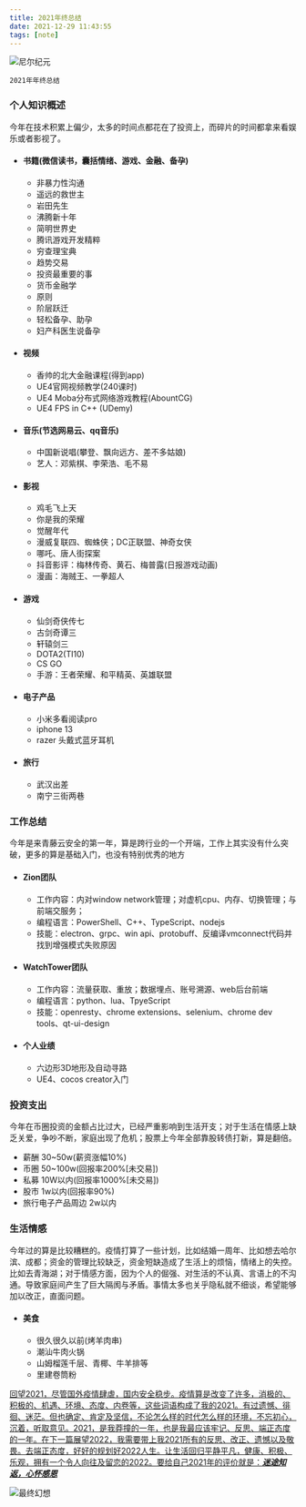 ```yaml
---
title: 2021年终总结
date: 2021-12-29 11:43:55
tags: [note]
---
```

![尼尔纪元](./ne.jpeg)
```  
2021年年终总结
```
<!-- more -->

### 个人知识概述
今年在技术积累上偏少，太多的时间点都花在了投资上，而碎片的时间都拿来看娱乐或者影视了。
- #### 书籍(微信读书，囊括情绪、游戏、金融、备孕)
    - 非暴力性沟通
    - 遥远的救世主
    - 岩田先生
    - 沸腾新十年
    - 简明世界史
    - 腾讯游戏开发精粹
    - 穷查理宝典
    - 趋势交易
    - 投资最重要的事
    - 货币金融学
    - 原则
    - 阶层跃迁
    - 轻松备孕、助孕
    - 妇产科医生说备孕
- #### 视频
    - 香帅的北大金融课程(得到app)
    - UE4官网视频教学(240课时)
    - UE4 Moba分布式网络游戏教程(AbountCG)
    - UE4 FPS in C++ (UDemy)
- #### 音乐(节选网易云、qq音乐)
    - 中国新说唱(攀登、飘向远方、差不多姑娘)
    - 艺人：邓紫棋、李荣浩、毛不易
- #### 影视
    - 鸡毛飞上天
    - 你是我的荣耀
    - 觉醒年代
    - 漫威复联四、蜘蛛侠；DC正联盟、神奇女侠
    - 哪吒、唐人街探案
    - 抖音影评：梅林传奇、黄石、梅普露(日报游戏动画)
    - 漫画：海贼王、一拳超人
- #### 游戏
    - 仙剑奇侠传七
    - 古剑奇谭三
    - 轩辕剑三
    - DOTA2(TI10)
    - CS GO
    - 手游：王者荣耀、和平精英、英雄联盟
- #### 电子产品
    - 小米多看阅读pro
    - iphone 13
    - razer 头戴式蓝牙耳机
- #### 旅行
    - 武汉出差
    - 南宁三街两巷

### 工作总结
今年是来青藤云安全的第一年，算是跨行业的一个开端，工作上其实没有什么突破，更多的算是基础入门，也没有特别优秀的地方
- #### Zion团队
    - 工作内容：内对window network管理；对虚机cpu、内存、切换管理；与前端交服务；
    - 编程语言：PowerShell、C++、TypeScript、nodejs
    - 技能：electron、grpc、win api、protobuff、反编译vmconnect代码并找到增强模式失败原因
- #### WatchTower团队
    - 工作内容：流量获取、重放；数据埋点、账号溯源、web后台前端
    - 编程语言：python、lua、TpyeScript
    - 技能：openresty、chrome extensions、selenium、chrome dev tools、qt-ui-design
- #### 个人业绩
    - 六边形3D地形及自动寻路
    - UE4、cocos creator入门

### 投资支出
今年在币圈投资的金额占比过大，已经严重影响到生活开支；对于生活在情感上缺乏关爱，争吵不断，家庭出现了危机；股票上今年全部靠股转债打新，算是翻倍。
- 薪酬 30~50w(薪资涨幅10%)
- 币圈 50~100w(回报率200%[未交易])
- 私募 10W以内(回报率1000%[未交易])
- 股市 1w以内(回报率90%)
- 旅行电子产品周边 2w以内

### 生活情感
今年过的算是比较糟糕的。疫情打算了一些计划，比如结婚一周年、比如想去哈尔滨、成都；资金的管理比较缺乏，资金短缺造成了生活上的烦恼，情绪上的失控。比如去青海湖；对于情感方面，因为个人的倔强、对生活的不认真、言语上的不沟通。导致家庭间产生了巨大隔阂与矛盾。事情太多也关乎隐私就不细谈，希望能够加以改正，直面问题。
- #### 美食
    - 很久很久以前(烤羊肉串)
    - 潮汕牛肉火锅
    - 山姆榴莲千层、青椰、牛羊排等
    - 里建卷筒粉  


<u>回望2021，尽管国外疫情肆虐，国内安全稳步。疫情算是改变了许多，消极的、积极的、机遇、环境、态度、内卷等，这些词语构成了我的2021。有过遗憾、徘徊、迷茫。但也确定、肯定及坚信，不论怎么样的时代怎么样的环境，不忘初心，沉着，听取意见。2021，是我莽撞的一年，也是我最应该牢记、反思、端正态度的一年。在下一篇展望2022，我需要带上我2021所有的反思、改正、遗憾以及敬畏。去端正态度，好好的规划好2022人生。让生活回归平静平凡，健康、积极、乐观，拥有一个令人向往及留恋的2022。要给自己2021年的评价就是：___迷途知返，心怀感恩___</u>


![最终幻想](./ff.jpeg)
